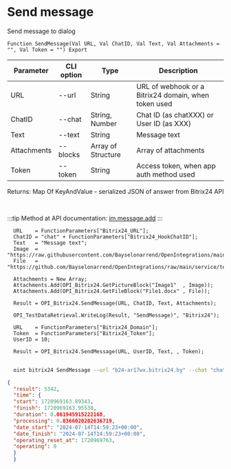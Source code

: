 ﻿---
sidebar_position: 1
---

# Send message
 Send message to dialog



`Function SendMessage(Val URL, Val ChatID, Val Text, Val Attachments = "", Val Token = "") Export`

  | Parameter | CLI option | Type | Description |
  |-|-|-|-|
  | URL | --url | String | URL of webhook or a Bitrix24 domain, when token used |
  | ChatID | --chat | String, Number | Chat ID (as chatXXX) or User ID (as XXX) |
  | Text | --text | String | Message text |
  | Attachments | --blocks | Array of Structure | Array of attachments |
  | Token | --token | String | Access token, when app auth method used |

  
  Returns:  Map Of KeyAndValue - serialized JSON of answer from Bitrix24 API

<br/>

:::tip
Method at API documentation: [im.message.add](https://dev.1c-bitrix.ru/learning/course/?COURSE_ID=93&LESSON_ID=12115)
:::
<br/>


```bsl title="Code example"
  URL    = FunctionParameters["Bitrix24_URL"];
  ChatID = "chat" + FunctionParameters["Bitrix24_HookChatID"];
  Text   = "Message text";
  Image  = "https://raw.githubusercontent.com/Bayselonarrend/OpenIntegrations/main/service/test_data/picture.jpg";
  File   = "https://github.com/Bayselonarrend/OpenIntegrations/raw/main/service/test_data/document.docx";
  
  Attachments = New Array;
  Attachments.Add(OPI_Bitrix24.GetPictureBlock("Image1"  , Image));
  Attachments.Add(OPI_Bitrix24.GetFileBlock("File1.docx" , File));
  
  Result = OPI_Bitrix24.SendMessage(URL, ChatID, Text, Attachments);
  
  OPI_TestDataRetrieval.WriteLog(Result, "SendMessage)", "Bitrix24");
  
  URL    = FunctionParameters["Bitrix24_Domain"];
  Token  = FunctionParameters["Bitrix24_Token"];
  UserID = 10;
  
  Result = OPI_Bitrix24.SendMessage(URL, UserID, Text, , Token);
```



```sh title="CLI command example"
    
  oint bitrix24 SendMessage --url "b24-ar17wx.bitrix24.by" --chat "chat + 450" --text "Message text" --blocks %blocks% --token "fe3fa966006e9f06006b12e400000001000..."

```

```json title="Result"
{
  "result": 5342,
  "time": {
  "start": 1720969163.89343,
  "finish": 1720969163.95538,
  "duration": 0.061945915222168,
  "processing": 0.0366020202636719,
  "date_start": "2024-07-14T14:59:23+00:00",
  "date_finish": "2024-07-14T14:59:23+00:00",
  "operating_reset_at": 1720969763,
  "operating": 0
  }
  }
```
